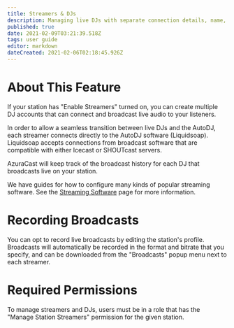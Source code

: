 ```yaml
---
title: Streamers & DJs
description: Managing live DJs with separate connection details, name, settings and how to connect
published: true
date: 2021-02-09T03:21:39.518Z
tags: user guide
editor: markdown
dateCreated: 2021-02-06T02:18:45.926Z
---
```


# About This Feature

If your station has "Enable Streamers" turned on, you can create multiple DJ accounts that can connect and broadcast live audio to your listeners.

In order to allow a seamless transition between live DJs and the AutoDJ, each streamer connects directly to the AutoDJ software (Liquidsoap). Liquidsoap accepts connections from broadcast software that are compatible with either Icecast or SHOUTcast servers.

AzuraCast will keep track of the broadcast history for each DJ that broadcasts live on your station.

We have guides for how to configure many kinds of popular streaming software. See the [Streaming Software](/en/user-guide/streaming-software) page for more information.

# Recording Broadcasts

You can opt to record live broadcasts by editing the station's profile. Broadcasts will automatically be recorded in the format and bitrate that you specify, and can be downloaded from the "Broadcasts" popup menu next to each streamer.

# Required Permissions

To manage streamers and DJs, users must be in a role that has the "Manage Station Streamers" permission for the given station.